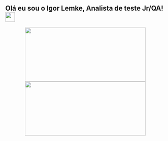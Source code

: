## Olá eu sou o Igor Lemke, Analista de teste Jr/QA!<img src="https://raw.githubusercontent.com/kaueMarques/kaueMarques/master/hi.gif" width="30px">
<div align="center">
  <a href="https://github.com/igorlemke">
  <img height="170em" width="380em" src="https://github-readme-stats.vercel.app/api?username=igorlemke&show_icons=true&theme=dark&include_all_commits=true&count_private=true"/>
  <img height="170em" width="380em" src="https://github-readme-stats.vercel.app/api/top-langs/?username=igorlemke&layout=compact&langs_count=7&theme=dark"/>
</div>

  
<!--
**igorlemke/igorlemke** is a ✨ _special_ ✨ repository because its `README.md` (this file) appears on your GitHub profile.

Here are some ideas to get you started:

- 🔭 I’m currently working on ...
- 🌱 I’m currently learning ...
- 👯 I’m looking to collaborate on ...
- 🤔 I’m looking for help with ...
- 💬 Ask me about ...
- 📫 How to reach me: ...
- 😄 Pronouns: ...
- ⚡ Fun fact: ...
-->
